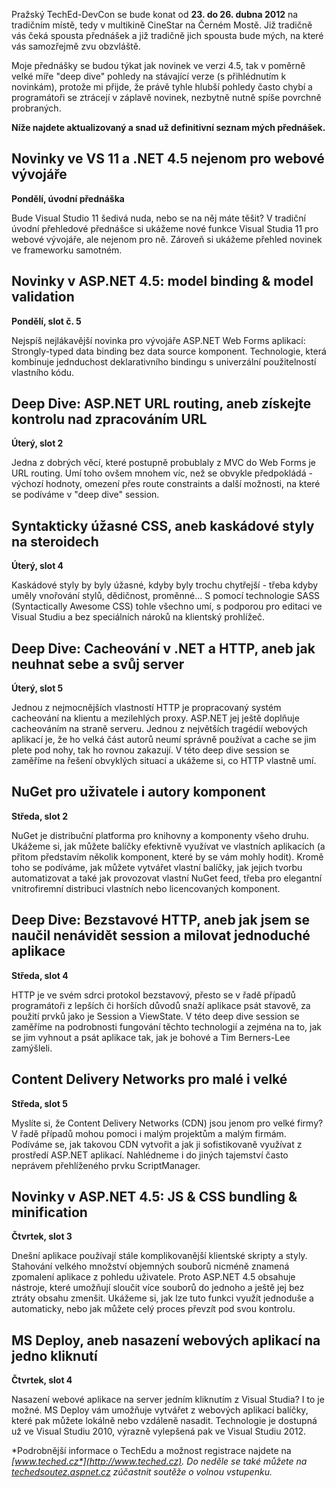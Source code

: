<!-- dcterms:identifier = aspnetcz#377 -->
<!-- dcterms:title = Aktualizováno: Pozvánka na TechEd-Devcon 2012 Praha -->
<!-- dcterms:abstract = Pražský TechEd se bude konat od 23. do 26. dubna 2012 na tradičním místě, tedy v multikině CineStar na Černém Mostě. Již tradičně vás čeká spousta přednášek a již tradičně jich spousta bude mých, na které vás samozřejmě zvu obzvláště. -->
<!-- np9:categoryId = 6 -->
<!-- x4w:category = Akce a události -->
<!-- np9:authorId = 1 -->
<!-- np9:authorEmail = michal.valasek@altairis.cz -->
<!-- dcterms:creator = Michal Altair Valášek -->
<!-- dcterms:created = 2012-03-28T00:14:18.253+02:00 -->
<!-- dcterms:dateAccepted = 2012-04-10T14:30:00+02:00 -->
<!-- x4w:pictureWidth = 150 -->
<!-- x4w:pictureHeight = 150 -->
<!-- x4w:pictureUrl = /perex-pictures/20120410-aktualizovano-pozvanka-na-teched-devcon-2012-praha.png -->

Pražský TechEd-DevCon se bude konat od **23. do 26. dubna 2012** na tradičním místě, tedy v multikině CineStar na Černém Mostě. Již tradičně vás čeká spousta přednášek a již tradičně jich spousta bude mých, na které vás samozřejmě zvu obzvláště.

Moje přednášky se budou týkat jak novinek ve verzi 4.5, tak v poměrně velké míře "deep dive" pohledy na stávající verze (s přihlédnutím k novinkám), protože mi přijde, že právě tyhle hlubší pohledy často chybí a programátoři se ztrácejí v záplavě novinek, nezbytně nutně spíše povrchně probraných.

**Níže najdete aktualizovaný a snad už definitivní seznam mých přednášek.**

## Novinky ve VS 11 a .NET 4.5 nejenom pro webové vývojáře

**Pondělí, úvodní přednáška**

Bude Visual Studio 11 šedivá nuda, nebo se na něj máte těšit? V tradiční úvodní přehledové přednášce si ukážeme nové funkce Visual Studia 11 pro webové vývojáře, ale nejenom pro ně. Zároveň si ukážeme přehled novinek ve frameworku samotném.

## Novinky v ASP.NET 4.5: model binding & model validation

**Pondělí, slot č. 5**

Nejspíš nejlákavější novinka pro vývojáře ASP.NET Web Forms aplikací: Strongly-typed data binding bez data source komponent. Technologie, která kombinuje jednduchost deklarativního bindingu s univerzální použitelností vlastního kódu.

## Deep Dive: ASP.NET URL routing, aneb získejte kontrolu nad zpracováním URL

**Úterý, slot 2**

Jedna z dobrých věcí, které postupně probublaly z MVC do Web Forms je URL routing. Umí toho ovšem mnohem víc, než se obvykle předpokládá - výchozí hodnoty, omezení přes route constraints a další možnosti, na které se podíváme v "deep dive" session.

## Syntakticky úžasné CSS, aneb kaskádové styly na steroidech

**Úterý, slot 4**

Kaskádové styly by byly úžasné, kdyby byly trochu chytřejší - třeba kdyby uměly vnořování stylů, dědičnost, proměnné... S pomocí technologie SASS (Syntactically Awesome CSS) tohle všechno umí, s podporou pro editaci ve Visual Studiu a bez speciálních nároků na klientský prohlížeč.

## Deep Dive: Cacheování v .NET a HTTP, aneb jak neuhnat sebe a svůj server

**Úterý, slot 5**

Jednou z nejmocnějších vlastností HTTP je propracovaný systém cacheování na klientu a mezilehlých proxy. ASP.NET jej ještě doplňuje cacheováním na straně serveru. Jednou z největších tragédií webových aplikací je, že ho velká část autorů neumí správně používat a cache se jim plete pod nohy, tak ho rovnou zakazují. V této deep dive session se zaměříme na řešení obvyklých situací a ukážeme si, co HTTP vlastně umí.

## NuGet pro uživatele i autory komponent

**Středa, slot 2**

NuGet je distribuční platforma pro knihovny a komponenty všeho druhu. Ukážeme si, jak můžete balíčky efektivně využívat ve vlastních aplikacích (a přitom představím několik komponent, které by se vám mohly hodit). Kromě toho se podíváme, jak můžete vytvářet vlastní balíčky, jak jejich tvorbu automatizovat a také jak provozovat vlastní NuGet feed, třeba pro elegantní vnitrofiremní distribuci vlastních nebo licencovaných komponent.

## Deep Dive: Bezstavové HTTP, aneb jak jsem se naučil nenávidět session a milovat jednoduché aplikace

**Středa, slot 4**

HTTP je ve svém sdrci protokol bezstavový, přesto se v řadě případů programátoři z lepších či horších důvodů snaží aplikace psát stavově, za použití prvků jako je Session a ViewState. V této deep dive session se zaměříme na podrobnosti fungování těchto technologií a zejména na to, jak se jim vyhnout a psát aplikace tak, jak je bohové a Tim Berners-Lee zamýšleli.

## Content Delivery Networks pro malé i velké

**Středa, slot 5**

Myslíte si, že Content Delivery Networks (CDN) jsou jenom pro velké firmy? V řadě případů mohou pomoci i malým projektům a malým firmám. Podíváme se, jak takovou CDN vytvořit a jak ji sofistikovaně využívat z prostředí ASP.NET aplikací. Nahlédneme i do jiných tajemství často neprávem přehlíženého prvku ScriptManager.

## Novinky v ASP.NET 4.5: JS & CSS bundling & minification

**Čtvrtek, slot 3**

Dnešní aplikace používají stále komplikovanější klientské skripty a styly. Stahování velkého množství objemných souborů nicméně znamená zpomalení aplikace z pohledu uživatele. Proto ASP.NET 4.5 obsahuje nástroje, které umožňují sloučit více souborů do jednoho a ještě jej bez ztráty obsahu zmenšit. Ukážeme si, jak lze tuto funkci využít jednoduše a automaticky, nebo jak můžete celý proces převzít pod svou kontrolu.

## MS Deploy, aneb nasazení webových aplikací na jedno kliknutí

**Čtvrtek, slot 4**

Nasazení webové aplikace na server jedním kliknutím z Visual Studia? I to je možné. MS Deploy vám umožňuje vytvářet z webových aplikací balíčky, které pak můžete lokálně nebo vzdáleně nasadit. Technologie je dostupná už ve Visual Studiu 2010, výrazně vylepšená pak ve Visual Studiu 2012.

*Podrobnější informace o TechEdu a možnost registrace najdete na *[*www.teched.cz*](http://www.teched.cz)*. Do neděle se také můžete na [techedsoutez.aspnet.cz](http://techedsoutez.aspnet.cz) zúčastnit soutěže o volnou vstupenku.*